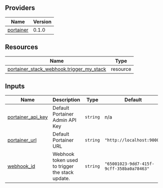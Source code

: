 <!-- BEGIN_TF_DOCS -->


## Providers

| Name | Version |
|------|---------|
| <a name="provider_portainer"></a> [portainer](#provider\_portainer) | 0.1.0 |

## Resources

| Name | Type |
|------|------|
| [portainer_stack_webhook.trigger_my_stack](https://registry.terraform.io/providers/portainer/portainer/latest/docs/resources/stack_webhook) | resource |

## Inputs

| Name | Description | Type | Default | Required |
|------|-------------|------|---------|:--------:|
| <a name="input_portainer_api_key"></a> [portainer\_api\_key](#input\_portainer\_api\_key) | Default Portainer Admin API Key | `string` | n/a | yes |
| <a name="input_portainer_url"></a> [portainer\_url](#input\_portainer\_url) | Default Portainer URL | `string` | `"http://localhost:9000"` | no |
| <a name="input_webhook_id"></a> [webhook\_id](#input\_webhook\_id) | Webhook token used to trigger the stack update. | `string` | `"65001023-9dd7-415f-9cff-358ba0a78463"` | no |
<!-- END_TF_DOCS -->